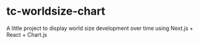 # tc-worldsize-chart
A little project to display world size development over time using Next.js + React + Chart.js
